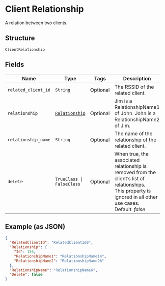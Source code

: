 
# Client Relationship

A relation between two clients.

## Structure

`ClientRelationship`

## Fields

| Name | Type | Tags | Description |
|  --- | --- | --- | --- |
| `related_client_id` | `String` | Optional | The RSSID of the related client. |
| `relationship` | [`Relationship`](../../doc/models/relationship.md) | Optional | Jim is a RelationshipName1 of John. John is a RelationshipName2 of Jim. |
| `relationship_name` | `String` | Optional | The name of the relationship of the related client. |
| `delete` | `TrueClass \| FalseClass` | Optional | When true, the associated relationship is removed from the client’s list of relationships.<br>This property is ignored in all other use cases.<br>Default: *false* |

## Example (as JSON)

```json
{
  "RelatedClientId": "RelatedClientId0",
  "Relationship": {
    "Id": 156,
    "RelationshipName1": "RelationshipName14",
    "RelationshipName2": "RelationshipName26"
  },
  "RelationshipName": "RelationshipName6",
  "Delete": false
}
```

